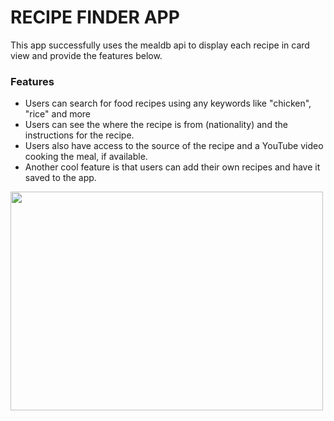 # <b>RECIPE FINDER APP</b>

This app successfully uses the mealdb api to display each recipe in card view and provide the features below. 

<h3>Features</h3>

* Users can search for food recipes using any keywords like "chicken", "rice" and more
* Users can see the where the recipe is from (nationality) and the instructions for the recipe. 
* Users also have access to the source of the recipe and a YouTube video cooking the meal, if available.
* Another cool feature is that users can add their own recipes and have it saved to the app.


<img src="https://github.com/oadegokee/Recipe_Finder/blob/main/output.gif" width="500" height="350"/>

